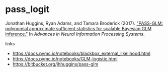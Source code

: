 # pass_logit

Jonathan Huggins, Ryan Adams, and Tamara Broderick (2017).
["PASS-GLM: polynomial approximate
sufficient  statistics  for  scalable  Bayesian  GLM  inference."](https://arxiv.org/pdf/1709.09216.pdf)
In _Advances in Neural Information Processing Systems_.

links
* <https://docs.pymc.io/notebooks/blackbox_external_likelihood.html>
* <https://docs.pymc.io/notebooks/GLM-logistic.html>
* <https://bitbucket.org/jhhuggins/pass-glm>
